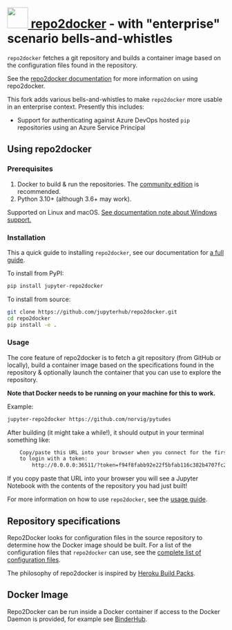 # <a href="https://github.com/jupyterhub/repo2docker"><img src="https://raw.githubusercontent.com/jupyterhub/repo2docker/8731ecf0967cc5fde028c456f2b92be651ebbc18/docs/source/_static/images/repo2docker.png" height="48px" /> repo2docker</a> - with "enterprise" scenario bells-and-whistles

`repo2docker` fetches a git repository and builds a container image based on
the configuration files found in the repository.

See the [repo2docker documentation](http://repo2docker.readthedocs.io)
for more information on using repo2docker.

This fork adds various bells-and-whistles to make `repo2docker` more usable in an enterprise context.  Presently this includes:

- Support for authenticating against Azure DevOps hosted `pip` repositories using an Azure Service Principal

## Using repo2docker

### Prerequisites

1. Docker to build & run the repositories. The [community edition](https://store.docker.com/search?type=edition&offering=community)
   is recommended.
2. Python 3.10+ (although 3.6+ may work).

Supported on Linux and macOS. [See documentation note about Windows support.](http://repo2docker.readthedocs.io/en/latest/install.html#note-about-windows-support)

### Installation

This a quick guide to installing `repo2docker`, see our documentation for [a full guide](https://repo2docker.readthedocs.io/en/latest/install.html).

To install from PyPI:

```bash
pip install jupyter-repo2docker
```

To install from source:

```bash
git clone https://github.com/jupyterhub/repo2docker.git
cd repo2docker
pip install -e .
```

### Usage

The core feature of repo2docker is to fetch a git repository (from GitHub or locally),
build a container image based on the specifications found in the repository &
optionally launch the container that you can use to explore the repository.

**Note that Docker needs to be running on your machine for this to work.**

Example:

```bash
jupyter-repo2docker https://github.com/norvig/pytudes
```

After building (it might take a while!), it should output in your terminal
something like:

```bash
    Copy/paste this URL into your browser when you connect for the first time,
    to login with a token:
        http://0.0.0.0:36511/?token=f94f8fabb92e22f5bfab116c382b4707fc2cade56ad1ace0
```

If you copy paste that URL into your browser you will see a Jupyter Notebook
with the contents of the repository you had just built!

For more information on how to use `repo2docker`, see the
[usage guide](http://repo2docker.readthedocs.io/en/latest/usage.html).

## Repository specifications

Repo2Docker looks for configuration files in the source repository to
determine how the Docker image should be built. For a list of the configuration
files that `repo2docker` can use, see the
[complete list of configuration files](https://repo2docker.readthedocs.io/en/latest/config_files.html).

The philosophy of repo2docker is inspired by
[Heroku Build Packs](https://devcenter.heroku.com/articles/buildpacks).

## Docker Image

Repo2Docker can be run inside a Docker container if access to the Docker Daemon is provided, for example see [BinderHub](https://github.com/jupyterhub/binderhub).
